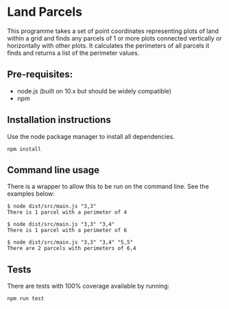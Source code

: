 # Land Parcels

This programme takes a set of point coordinates representing plots of land within a grid and finds any parcels of 1 or
more plots connected vertically or horizontally with other plots. It calculates the perimeters of all parcels it
finds and returns a list of the perimeter values. 

## Pre-requisites:
- node.js (built on 10.x but should be widely compatible)
- npm

## Installation instructions
Use the node package manager to install all dependencies.

```
npm install
```

## Command line usage
There is a wrapper to allow this to be run on the command line. See the examples below:
```
$ node dist/src/main.js "3,3"
There is 1 parcel with a perimeter of 4

$ node dist/src/main.js "3,3" "3,4"
There is 1 parcel with a perimeter of 6

$ node dist/src/main.js "3,3" "3,4" "5,5"
There are 2 parcels with perimeters of 6,4
```

## Tests
There are tests with 100% coverage available by running:
```
npm run test
```
